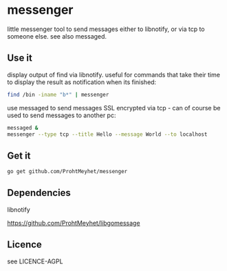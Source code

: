 messenger
=========

little messenger tool to send messages either to libnotify, or via tcp to someone else. see also messaged.

Use it
------
display output of find via libnotify. useful for commands that take their time to display the result as notification when its finished:
```bash
find /bin -iname "b*" | messenger
```

use messaged to send messages SSL encrypted via tcp - can of course be used to send messages to another pc:
```bash
messaged &
messenger --type tcp --title Hello --message World --to localhost
```

Get it
-------
```bash
go get github.com/ProhtMeyhet/messenger
```

Dependencies
-------------
libnotify

https://github.com/ProhtMeyhet/libgomessage

Licence
-------
see LICENCE-AGPL
